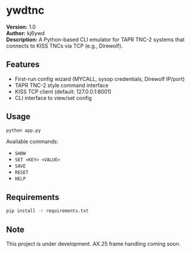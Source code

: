 # ywdtnc

**Version:** 1.0  
**Author:** kj6ywd  
**Description:** A Python-based CLI emulator for TAPR TNC-2 systems that connects to KISS TNCs via TCP (e.g., Direwolf).

## Features

- First-run config wizard (MYCALL, sysop credentials, Direwolf IP/port)
- TAPR TNC-2 style command interface
- KISS TCP client (default: 127.0.0.1:8001)
- CLI interface to view/set config

## Usage

```bash
python app.py
```

Available commands:
- `SHOW`
- `SET <KEY> <VALUE>`
- `SAVE`
- `RESET`
- `HELP`

## Requirements

```bash
pip install -r requirements.txt
```

## Note

This project is under development. AX.25 frame handling coming soon.